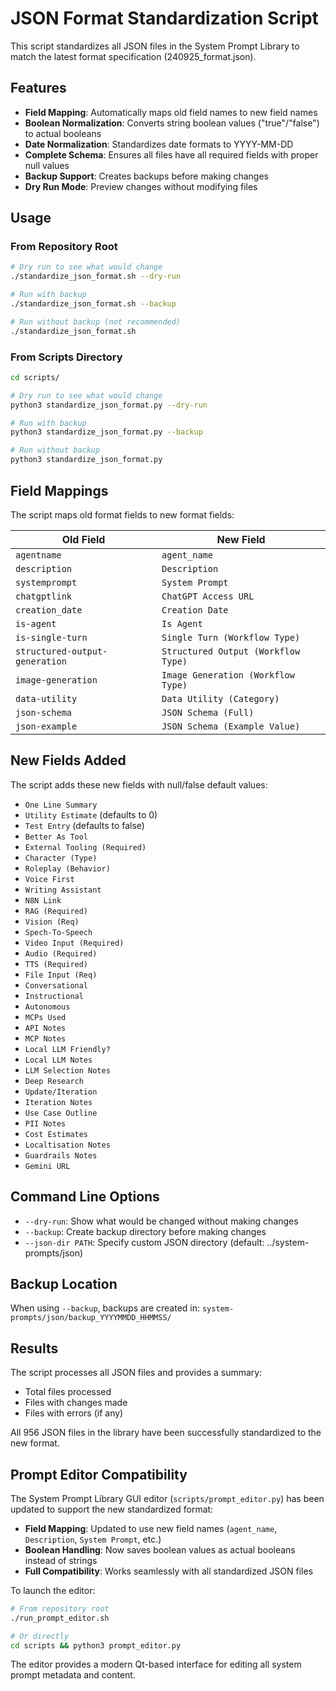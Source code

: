 # JSON Format Standardization Script

This script standardizes all JSON files in the System Prompt Library to match the latest format specification (240925_format.json).

## Features

- **Field Mapping**: Automatically maps old field names to new field names
- **Boolean Normalization**: Converts string boolean values ("true"/"false") to actual booleans
- **Date Normalization**: Standardizes date formats to YYYY-MM-DD
- **Complete Schema**: Ensures all files have all required fields with proper null values
- **Backup Support**: Creates backups before making changes
- **Dry Run Mode**: Preview changes without modifying files

## Usage

### From Repository Root
```bash
# Dry run to see what would change
./standardize_json_format.sh --dry-run

# Run with backup
./standardize_json_format.sh --backup

# Run without backup (not recommended)
./standardize_json_format.sh
```

### From Scripts Directory
```bash
cd scripts/

# Dry run to see what would change
python3 standardize_json_format.py --dry-run

# Run with backup
python3 standardize_json_format.py --backup

# Run without backup
python3 standardize_json_format.py
```

## Field Mappings

The script maps old format fields to new format fields:

| Old Field | New Field |
|-----------|-----------|
| `agentname` | `agent_name` |
| `description` | `Description` |
| `systemprompt` | `System Prompt` |
| `chatgptlink` | `ChatGPT Access URL` |
| `creation_date` | `Creation Date` |
| `is-agent` | `Is Agent` |
| `is-single-turn` | `Single Turn (Workflow Type)` |
| `structured-output-generation` | `Structured Output (Workflow Type)` |
| `image-generation` | `Image Generation (Workflow Type)` |
| `data-utility` | `Data Utility (Category)` |
| `json-schema` | `JSON Schema (Full)` |
| `json-example` | `JSON Schema (Example Value)` |

## New Fields Added

The script adds these new fields with null/false default values:

- `One Line Summary`
- `Utility Estimate` (defaults to 0)
- `Test Entry` (defaults to false)
- `Better As Tool`
- `External Tooling (Required)`
- `Character (Type)`
- `Roleplay (Behavior)`
- `Voice First`
- `Writing Assistant`
- `N8N Link`
- `RAG (Required)`
- `Vision (Req)`
- `Spech-To-Speech`
- `Video Input (Required)`
- `Audio (Required)`
- `TTS (Required)`
- `File Input (Req)`
- `Conversational`
- `Instructional`
- `Autonomous`
- `MCPs Used`
- `API Notes`
- `MCP Notes`
- `Local LLM Friendly?`
- `Local LLM Notes`
- `LLM Selection Notes`
- `Deep Research`
- `Update/Iteration`
- `Iteration Notes`
- `Use Case Outline`
- `PII Notes`
- `Cost Estimates`
- `Localtisation Notes`
- `Guardrails Notes`
- `Gemini URL`

## Command Line Options

- `--dry-run`: Show what would be changed without making changes
- `--backup`: Create backup directory before making changes
- `--json-dir PATH`: Specify custom JSON directory (default: ../system-prompts/json)

## Backup Location

When using `--backup`, backups are created in:
`system-prompts/json/backup_YYYYMMDD_HHMMSS/`

## Results

The script processes all JSON files and provides a summary:
- Total files processed
- Files with changes made
- Files with errors (if any)

All 956 JSON files in the library have been successfully standardized to the new format.

## Prompt Editor Compatibility

The System Prompt Library GUI editor (`scripts/prompt_editor.py`) has been updated to support the new standardized format:

- **Field Mapping**: Updated to use new field names (`agent_name`, `Description`, `System Prompt`, etc.)
- **Boolean Handling**: Now saves boolean values as actual booleans instead of strings
- **Full Compatibility**: Works seamlessly with all standardized JSON files

To launch the editor:
```bash
# From repository root
./run_prompt_editor.sh

# Or directly
cd scripts && python3 prompt_editor.py
```

The editor provides a modern Qt-based interface for editing all system prompt metadata and content.
